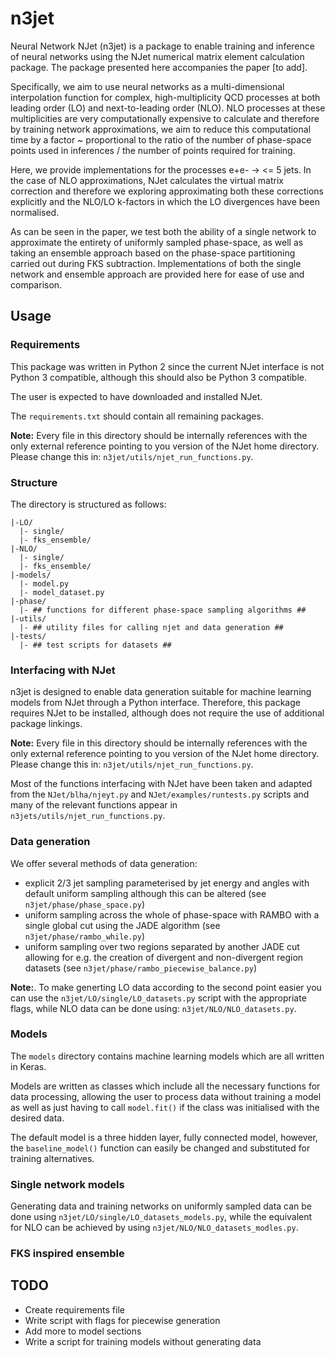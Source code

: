 # n3jet

Neural Network NJet (n3jet) is a package to enable training and
inference of neural networks using the NJet numerical matrix element
calculation package. The package presented here accompanies the paper
[to add].

Specifically, we aim to use neural networks as a multi-dimensional
interpolation function for complex, high-multiplicity QCD processes at
both leading order (LO) and next-to-leading order (NLO). NLO processes
at these multiplicities are very computationally expensive to
calculate and therefore by training network approximations, we aim to
reduce this computational time by a factor ~ proportional to the ratio
of the number of phase-space points used in inferences / the number of
points required for training.

Here, we provide implementations for the processes e+e- -> <= 5
jets. In the case of NLO approximations, NJet calculates the virtual
matrix correction and therefore we exploring approximating both these
corrections explicitly and the NLO/LO k-factors in which the LO
divergences have been normalised. 

As can be seen in the paper, we test both the ability of a single
network to approximate the entirety of uniformly sampled phase-space,
as well as taking an ensemble approach based on the phase-space
partitioning carried out during FKS subtraction. Implementations of
both the single network and ensemble approach are provided here for
ease of use and comparison.

## Usage

### Requirements

This package was written in Python 2 since the current NJet interface
is not Python 3 compatible, although this should also be Python 3
compatible.

The user is expected to have downloaded and installed NJet.

The `requirements.txt` should contain all remaining packages.

**Note:** Every file in this directory should be internally references
  with the only external reference pointing to you version of the NJet
  home directory. Please change this in:
  `n3jet/utils/njet_run_functions.py`.

### Structure

The directory is structured as follows:
```
|-LO/
  |- single/
  |- fks_ensemble/
|-NLO/
  |- single/
  |- fks_ensemble/
|-models/
  |- model.py
  |- model_dataset.py
|-phase/
  |- ## functions for different phase-space sampling algorithms ##
|-utils/
  |- ## utility files for calling njet and data generation ##
|-tests/
  |- ## test scripts for datasets ##
```

### Interfacing with NJet

n3jet is designed to enable data generation suitable for machine
learning models from NJet through a Python interface. Therefore, this
package requires NJet to be installed, although does not require the
use of additional package linkings.

**Note:** Every file in this directory should be internally references
  with the only external reference pointing to you version of the NJet
  home directory. Please change this in:
  `n3jet/utils/njet_run_functions.py`.

Most of the functions interfacing with NJet have been taken and
adapted from the `NJet/blha/njeyt.py` and  `NJet/examples/runtests.py`
scripts and many of the relevant functions appear in
`n3jets/utils/njet_run_functions.py`.

### Data generation

We offer several methods of data generation:

- explicit 2/3 jet sampling parameterised by jet energy and angles
  with default uniform sampling although this can be altered (see
  `n3jet/phase/phase_space.py`)
- uniform sampling across the whole of phase-space with RAMBO with a
  single global cut using the JADE algorithm (see
  `n3jet/phase/rambo_while.py`)
- uniform sampling over two regions separated by another JADE cut
  allowing for e.g. the creation of divergent and non-divergent region
  datasets (see `n3jet/phase/rambo_piecewise_balance.py`)

**Note:**. To make generting LO data according to the second point
  easier you can use the `n3jet/LO/single/LO_datasets.py` script with
  the appropriate flags, while NLO data can be done using:
  `n3jet/NLO/NLO_datasets.py`.

### Models

The `models` directory contains machine learning models which are all
written in Keras. 

Models are written as classes which include all the necessary
functions for data processing, allowing the user to process data
without training a model as well as just having to call `model.fit()`
if the class was initialised with the desired data.

The default model is a three hidden layer, fully connected model,
however, the `baseline_model()` function can easily be changed and
substituted for training alternatives.

### Single network models

Generating data and training networks on uniformly sampled data can be
done using `n3jet/LO/single/LO_datasets_models.py`, while the
equivalent for NLO can be achieved by using
`n3jet/NLO/NLO_datasets_modles.py`.

### FKS inspired ensemble

## TODO
- Create requirements file
- Write script with flags for piecewise generation
- Add more to model sections
- Write a script for training models without generating data
